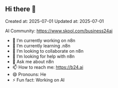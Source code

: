## Hi there 👋

Created at: 2025-07-01
Updated at: 2025-07-01

AI Community:
https://www.skool.com/business24ai

- 🔭 I’m currently working on n8n
- 🌱 I’m currently learning .n8n
- 👯 I’m looking to collaborate on n8n
- 🤔 I’m looking for help with n8n
- 💬 Ask me about n8n
- 📫 How to reach me: https://b24.ai
- 😄 Pronouns: He
- ⚡ Fun fact: Working on AI

